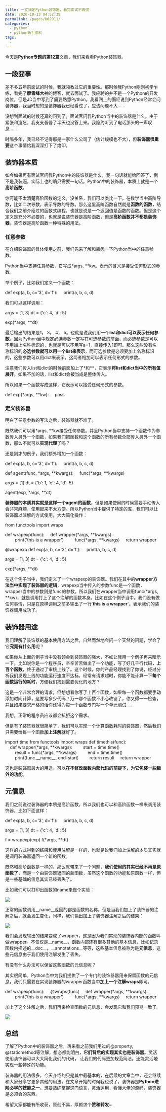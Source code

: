 ```yaml
---
title: 一文搞定Python装饰器，看完面试不再慌
date: 2020-10-13 04:52:39
permalink: /pages/b02911/
categories:
  - python
  - python新手资料
tags:
  - 
---
```

今天是**Python专题的第12篇**文章，我们来看看Python装饰器。

## 一段囧事

差不多五年前面试的时候，我就领教过它的重要性。那时候我Python刚刚初学乍练，看完了**廖雪峰大神**的博客，就去面试了。我应聘的并不是一个Python的开发岗位，但是JD当中写到了需要熟悉Python。我看网上的面经说到Python经常会问装饰器，我当时想的是装饰器我已经看过了，应该问题不大……

没想到面试的时候还真的问到了，面试官问我Python当中的装饰器是什么。由于紧张和遗忘，我支支吾吾了半天也没答上来。我隐约听到了电话那头的一声叹息……

时隔多年，我已经不记得那是一家什么公司了（估计规模也不大），但**装饰器很重要**这个事情给我深深打下了烙印。

## 装饰器本质

如今如果再有面试官问我Python中的装饰器是什么，我一句话就能给回答了，倒不是我装逼，实际上也的确只需要一句话。Python中的装饰器，本质上就是一个**高阶函数**。

你可能不太清楚高阶函数的定义，没关系，我们可以类比一下。在数学当中高阶导数，比如二次导数，表示导数的导数。那么这里高阶函数自然就是**函数的函数**，结合我们之前介绍过的函数式编程，也就是说是一个返回值是函数的函数。但是这个定义是充分不必要的，也就是说装饰器是高阶函数，但是**高阶函数并不都是装饰器**。装饰器是高阶函数一种特殊的用法。

### 任意参数

在介绍装饰器的具体使用之前，我们先来了解和熟悉一下Python当中的任意参数。

Python当中支持任意参数，它写成\*args, \*\*kw。表示的含义是接受任何形式的参数。

举个例子，比如我们定义一个函数：

def exp(a, b, c='3', d='f'):
    print(a, b, c, d)

我们可以这样调用：

args = \[1, 3\]
dt = {'c': 4, 'd': 5}

exp(\*args, \*\*dt)

最后输出的结果是1， 3， 4， 5。也就是说我们用一个**list和dict可以表示任何参数**。因为Python当中规定必选参数一定写在可选参数的前面，而必选参数是可以不用加上名称标识的，也就是可以不用写a=1，直接传入1即可。那么这些没有名称标识的**必选参数就可以用一个list来表示**，而可选参数是必须要加上名称标识的，这些参数可以用dict来表示，这两者相加可以表示任何形式的参数。

注意我们传入list和dict的时候前面加上了\*和\*\*，它表示**将list和dict当中的所有值展开**。如果不加的话，list和dict会被当成是整体传入。

所以如果一个函数写成这样，它表示可以接受任何形式的参数。

def exp(\*args, \*\*kw):
    pass

###

### 定义装饰器

明白了任意参数的写法之后，装饰器就不难了。

既然我们可以用\*args, \*\*kw接受任何参数。并且Python当中支持一个函数作为参数传入另外一个函数，如果我们把函数和这个函数的所有参数全部传入另外一个函数，那么不就可以**实现代理**了吗？

还是刚才的例子，我们额外增加一个函数：

def exp(a, b, c='3', d='f'):
    print(a, b, c, d)

def agent(func, \*args, \*\*kwargs):
    func(\*args, \*\*kwargs)

args = \[1\]
dt = {'b': 1, 'c': 4, 'd': 5}

agent(exp, \*args, \*\*dt)

**装饰器的本质其实就是这样一个agent的函数**，但是如果使用的时候需要手动传入会非常麻烦，使用起来不太方便。所以Python当中提供了特定的库，我们可以让装饰器以注解的方式使用，大大简化操作：

from functools import wraps

def wrapexp(func):
    def wrapper(\*args, \*\*kwargs):
        print('this is a wrapper')
        func(\*args, \*\*kwargs)
    return wrapper

@wrapexp
def exp(a, b, c='3', d='f'):
    print(a, b, c, d)

args = \[1, 3\]
dt = {'c': 4, 'd': 5}

exp(\*args, \*\*dt)

在这个例子当中，我们定义了一个wrapexp的装饰器。我们在其中的**wrapper方法当中实现了装饰器的逻辑**，wrapexp当中传入的参数func是一个函数，wrapper当中的参数则是func的参数。所以我们在wrapper当中调用func(\*args, \*\*kw)，就是调用打上了这个注解的函数本身。比如在这个例子当中，我们没有做任何事情，只是在原样调用之前多输出了一行’**this is a wrapper**'，表示我们的装饰器调用成功了。

## 装饰器用途

我们理解了装饰器的基本使用方法之后，自然而然地会问一个天然的问题，学会了它**究竟有什么用**呢？

如果你从上面的例子当中没有领会到装饰器的强大，不如让我用一个例子再来暗示一下。比如说你是一个程序员，辛辛苦苦做出了一个功能，写了好几千行代码，**上百个函数**，终于通过了审核上线了。这个时候，你的产品经理找到了你说，经过分析我们发现上线的功能运行速度不达标，经常有请求超时，你能不能计算一下**每个函数运行的耗时**，方便我们找到需要优化的地方？

这是一个非常合理的请求，但想想看你写了上百个函数，如果每一个函数都要手动添加时间计算，这要写多少代码？万一哪个函数不小心改错了，你又得一一检查，并且如果要求严格的话你还得为每一个函数专门写一个单元测试……

我想，正常的程序员应该都会抗拒这个需求。

但是有了装饰器就很简单了，我们可以实现一个计算函数耗时的装饰器，然后我们只需要给每一个函数**加上注解**就好了。

import time
from functools import wraps
def timethis(func):
    def wrapper(\*args, \*\*kwargs):
        start = time.time()
        result = func(\*args, \*\*kwargs)
        end = time.time()
        print(func.\_\_name\_\_, end\-start)
        return result
    return wrapper

这也是装饰器最大的用途，可以**在不修改函数内部代码的前提下，为它包装一些额外的功能**。

## 元信息

我们之前说过装饰器的本质是高阶函数，所以我们也可以和高阶函数一样来调用装饰器，比如下面这样：

def exp(a, b, c='3', d='f'):
    print(a, b, c, d)

args = \[1, 3\]
dt = {'c': 4, 'd': 5}

f = wrapexp(exp)
f(\*args, \*\*dt)

这样的方式得到的结果和使用注解是一样的，也就是说我们加上注解的本质其实就是调用装饰器返回一个新的函数。

既然和高阶函数是一样的，那么就带来了一个问题，**我们使用的其实已经不再是原函数了**，而是一个由装饰器返回的新函数，虽然这个函数的功能和原函数一样，但是一些基础的信息其实已经丢失了。

比如我们可以打印出函数的name来做个实验：

![](https://mmbiz.qpic.cn/mmbiz_jpg/4lVbQH4ShicWqBVbXvH65ULibxIkbNoKf75kmk7Jvh2p4QDF3F6dlGsvEY6e6zPOluicGbShBELJjZibWOMYMicH3sQ/640?wx_fmt=jpeg&tp=webp&wxfrom=5&wx_lazy=1&wx_co=1)

正常的函数调用\_\_name\_\_返回的都是函数的名称，但是当我们加上了装饰器的注解之后，就会发生变化，同样，我们输出加上了装饰器注解之后的结果：

![](https://mmbiz.qpic.cn/mmbiz_jpg/4lVbQH4ShicWqBVbXvH65ULibxIkbNoKf7tl4fMPR6Rib9YHTcJDSBrSnqS2AswUaQzKt6klYbpADMsR4BH5S0M5g/640?wx_fmt=jpeg&tp=webp&wxfrom=5&wx_lazy=1&wx_co=1)

我们会发现输出的结果变成了wrapper，这是因为我们实现的装饰器内部的函数叫做wrapper。不仅仅是\_\_name\_\_，函数内部还有很多其他的基本信息，比如记录函数内描述的\_\_doc\_\_，\_\_annotations\_\_等等，这些基本信息被称为是**元信息**，这些元信息由于我们使用注解发生了丢失。

有没有什么办法可以保留这些函数的元信息呢？

其实很简单，Python当中为我们提供了一个专门的装饰器器用来保留函数的元信息，我们只需要在实现装饰器的wrapper函数当中**加上一个注解wraps**即可。

def wrapexp(func):
    @wraps(func)
    def wrapper(\*args, \*\*kwargs):
        print('this is a wrapper')
        func(\*args, \*\*kwargs)
    return wrapper

加上了这个注解之后，我们再来检查函数的元信息，会发现它和我们预期一致了。

![](https://mmbiz.qpic.cn/mmbiz_jpg/4lVbQH4ShicWqBVbXvH65ULibxIkbNoKf7icv6XxqLK6Ribwat8yia53nohZUcX0XqMYOPTOZZiaqpzR65SEZb01uzAQ/640?wx_fmt=jpeg&tp=webp&wxfrom=5&wx_lazy=1&wx_co=1)

## 总结

了解了Python中的装饰器之后，再来看之前我们用过的@property, @staticmethod等注解，想必都能明白，**它们背后的实现其实也是装饰器**。灵活使用装饰器可以大大简化我们的代码， 让我们的代码更加规范简洁，还能灵活地实现一些特殊的功能。

装饰器的用法很多，今天介绍的只是其中最基本的，在后续的文章当中，还会继续和大家分享它更多其他的用法。在文章开始的时候我也说了，装饰器是**Python进阶必学的技能之一**。想要熟练掌握这门语言，灵活运用，看懂大佬的源码，装饰器是必须会的东西。

希望大家都能有所收获，原创不易，厚颜求个**赞和转发**~